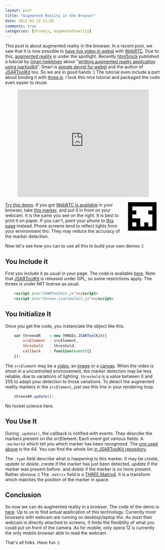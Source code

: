 ```yaml
---
layout: post
title: "Augmented Reality in the Browser"
date: 2012-03-12 11:36
comments: true
categories: [threejs, augmentedreality]
---
```


This post is about augmented reality in the browser.
In a recent post, we saw that it is now possible to
[have live video in webgl](/blog/2012/02/07/live-video-in-webgl/)
with
[WebRTC](http://www.webrtc.org/).
Due to this,
[augmented reality](http://en.wikipedia.org/wiki/Augmented_reality)
is under the spotlight. Recently
[html5rock](http://www.html5rocks.com/) published a
tutorial
by
[ilmari heikkinen](http://www.html5rocks.com/en/profiles/#ilmari)
about
"[writting augmented reality application using jsartoolkit](http://www.html5rocks.com/en/tutorials/webgl/jsartoolkit_webrtc/)".
Ilmari is
[google devrel for webgl](https://plus.google.com/115293744081058969329/about)
and the author of
[JSARToolKit](http://github.com/kig/JSARToolKit)
too. So we are in good hands :)
The tutorial even include a part about binding it with
[three.js](https://github.com/mrdoob/three.js/).
I took this nice tutorial and packaged the code even easier to reuse.

<!-- more -->

<center>
	<iframe width="425" height="349" src="http://www.youtube.com/embed/rzLuJxTraos" frameborder="0" allowfullscreen></iframe>
</center>

<img src='/data/2012-03-12-augmented-reality-in-the-browser/images/marker-small.png' style='float:right;' >

[Try this demo](http://jeromeetienne.github.com/tquery.jsartoolkit/).
If you got [WebRTC is available](http://www.webrtc.org/running-the-demos) in your browser, take
[this marker](http://jeromeetienne.github.com/tquery.jsartoolkit/marker/marker.png),
and put it in front on your webcam. 
It is the same you see on the right.
It is best to print it on paper.
If you can't, point your phone to
[this page](http://jeromeetienne.github.com/tquery.jsartoolkit/marker) instead.
Phone screens tend to reflect lights from your environment tho. They may
reduce the accuracy of the marker detection.

Now let's see how you can to use all this to build your own demos :)

## You Include it

First you include it as usual in your page. The code is available
[here](https://github.com/jeromeetienne/tquery.jsartoolkit).
Note that
[JSARToolKit](http://github.com/kig/JSARToolKit)
is released under GPL, so some restrictions apply.
The threex is under MIT license as usual.

```html
    <script src="JSARToolKit.js"></script>
    <script src="threex.jsartoolkit.js"></script>
```

## You Initialize It

Once you get the code, you instanciate the object like this.

```javascript
	var threexAR	= new THREEx.JSARToolKit({
		srcElement	: srcElement,
		threshold	: threshold,
		callback	: function(event){}
	});
```

The ```srcElement``` may be a
[video](http://en.wikipedia.org/wiki/HTML5_video), an
[image](http://www.w3.org/TR/html401/struct/objects.html#h-13.2)
or a
[canvas](http://www.w3.org/TR/html5/the-canvas-element.html).
When the video is shoot in a uncontrolled environement,
the marker detection may be less reliable, due to variations of lighting.
 ```threshold``` is a value between 0 and 255 to adapt your detection to those variations. 
To detect the augmented reality markers in the ```srcElement```, just use this line in your
rendering loop.

```javascript
    threexAR.update();
```

No rocket science here.

## You Use It

During ```.update()```, the callback is notified with events.
They describe the markers present on the srcElement. 
Each event got various fields:
A ```.markerId``` which tell you which marker has been recognized.
The
[one used above](http://jeromeetienne.github.com/tquery.jsartoolkit/marker)
is the *64*. You can find the whole list
[in JSARToolKit repository](https://github.com/kig/JSARToolKit/tree/master/demos/markers).

The ```.type``` field describe what is happening to this marker.
It may be *create*, *update* or *delete*.
*create* if the marker has just been detected,
*update* if the marker was present before.
and *delete* if the marker is no more present.
Rather obvious :)
The ```.matrix``` field is a
[THREE.Matrix4](https://github.com/mrdoob/three.js/blob/master/src/core/Matrix4.js).
It is a transform which matches the position of the marker in space.

## Conclusion

So now we can do augmented reality in a browser.
The code of the demo is [here](https://github.com/jeromeetienne/tquery.jsartoolkit).
Up to us to find actual application of this technology.
Currently most browsers with webcam are running on desktop/laptop tho.
As most their webcam is directly attached to screens, It limits the flexibility of
what you could put on front of the camera.
As for mobile, only opera 12 is currently the only mobile browser able
to read the webcam.

That's all folks. Have fun :)
